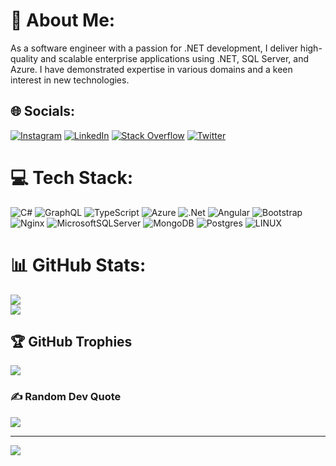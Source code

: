 # 💫 About Me:
As a software engineer with a passion for .NET development, I deliver high-quality and scalable enterprise applications using .NET, SQL Server, and Azure. I have demonstrated expertise in various domains and a keen interest in new technologies.

## 🌐 Socials:
[![Instagram](https://img.shields.io/badge/Instagram-%23E4405F.svg?logo=Instagram&logoColor=white)](https://instagram.com/husseinbeygi) [![LinkedIn](https://img.shields.io/badge/LinkedIn-%230077B5.svg?logo=linkedin&logoColor=white)](https://linkedin.com/in/husseinbeygi) [![Stack Overflow](https://img.shields.io/badge/-Stackoverflow-FE7A16?logo=stack-overflow&logoColor=white)](https://stackoverflow.com/users/18231350/hussein-beygi) [![Twitter](https://img.shields.io/badge/Twitter-%231DA1F2.svg?logo=Twitter&logoColor=white)](https://twitter.com/husseinbeygi) 

# 💻 Tech Stack:
![C#](https://img.shields.io/badge/c%23-%23239120.svg?style=for-the-badge&logo=c-sharp&logoColor=white) ![GraphQL](https://img.shields.io/badge/-GraphQL-E10098?style=for-the-badge&logo=graphql&logoColor=white) ![TypeScript](https://img.shields.io/badge/typescript-%23007ACC.svg?style=for-the-badge&logo=typescript&logoColor=white) ![Azure](https://img.shields.io/badge/azure-%230072C6.svg?style=for-the-badge&logo=azure-devops&logoColor=white) ![.Net](https://img.shields.io/badge/.NET-5C2D91?style=for-the-badge&logo=.net&logoColor=white) ![Angular](https://img.shields.io/badge/angular-%23DD0031.svg?style=for-the-badge&logo=angular&logoColor=white) ![Bootstrap](https://img.shields.io/badge/bootstrap-%23563D7C.svg?style=for-the-badge&logo=bootstrap&logoColor=white) ![Nginx](https://img.shields.io/badge/nginx-%23009639.svg?style=for-the-badge&logo=nginx&logoColor=white) ![MicrosoftSQLServer](https://img.shields.io/badge/Microsoft%20SQL%20Sever-CC2927?style=for-the-badge&logo=microsoft%20sql%20server&logoColor=white) ![MongoDB](https://img.shields.io/badge/MongoDB-%234ea94b.svg?style=for-the-badge&logo=mongodb&logoColor=white) ![Postgres](https://img.shields.io/badge/postgres-%23316192.svg?style=for-the-badge&logo=postgresql&logoColor=white) ![LINUX](https://img.shields.io/badge/Linux-FCC624?style=for-the-badge&logo=linux&logoColor=black)
# 📊 GitHub Stats:
![](https://github-readme-stats.vercel.app/api?username=husseinbeygi&theme=merko&hide_border=false&include_all_commits=true&count_private=true)<br/>
![](https://github-readme-streak-stats.herokuapp.com/?user=husseinbeygi&theme=merko&hide_border=false)<br/>

## 🏆 GitHub Trophies
![](https://github-profile-trophy.vercel.app/?username=husseinbeygi&theme=gruvbox&no-frame=false&no-bg=false&margin-w=4)

### ✍️ Random Dev Quote
![](https://quotes-github-readme.vercel.app/api?type=horizontal&theme=dark)

---
[![](https://visitcount.itsvg.in/api?id=husseinbeygi&icon=0&color=0)](https://visitcount.itsvg.in)

<!-- Proudly created with GPRM ( https://gprm.itsvg.in ) -->
